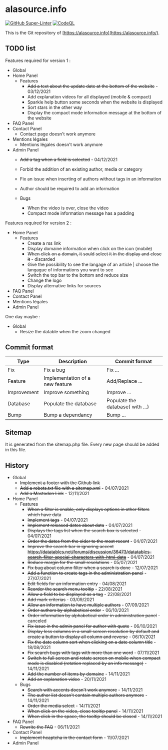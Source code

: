 
# alasource.info

[![GitHub Super-Linter](https://github.com/Anisote/alasource.info/workflows/Lint%20Code%20Base/badge.svg)](https://github.com/marketplace/actions/super-linter)
[![CodeQL](https://github.com/Anisote/alasource.info/actions/workflows/codeql-analysis.yml/badge.svg)](https://github.com/Anisote/alasource.info/actions/workflows/codeql-analysis.yml)

This is the Git repository of [https://alasource.info](https://alasource.info/).

## TODO list

Features required for version 1 :

- Global
- Home Panel
  - Features
    - ~~Add a text about the update date at the bottom of the website~~ - 03/12/2021
    - Add explanation videos for all displayed (mobile & compact)
    - Sparkle help button some seconds when the website is displayed
    - Sort stars in the other way
    - Display the compact mode information message at the bottom of the website
- FAQ Panel
- Contact Panel
  - Contact page doesn't work anymore
- Mentions légales
  - Mentions légales doesn't work anymore
- Admin Panel
  - ~~Add a tag when a field is selected~~ - 04/12/2021
  - Forbid the addition of an existing author, media or category
  - Fix an issue when inserting of authors without tags in an information
  - Author should be required to add an information

  - Bugs
    - When the video is over, close the video
    - Compact mode information message has a padding

Features required for version 2 :

- Home Panel
  - Features
    - Create a rss link
    - Display domaine information when click on the icon (mobile)
    - ~~When click on a domain, it sould select it in the display and close it~~ - discarded
    - Give the possibility to see the langage of an article | choose the langague of informations you want to see
    - Switch the top bar to the bottom and reduce size
    - Change the logo
    - Display alternative links for sources
- FAQ Panel
- Contact Panel
- Mentions légales
- Admin Panel

One day maybe :
- Global
  - Resize the datable when the zoom changed

## Commit format

|Type|Description|Commit format|
|----|-----------|-------------|
|Fix|Fix a bug|Fix ...|
|Feature|Implementation of a new feature|Add/Replace ...|
|Improvement|Improve something|Improve ...|
|Database|Populate the database|Populate the database( with ...)|
|Bump|Bump a dependancy|Bump ...|

## Sitemap

It is generated from the sitemap.php file. Every new page should be added in this file.

## History

- Global
  - ~~Implement a footer with the Github link~~
  - ~~Add a robots.txt file with a sitemap.xml~~ - 04/07/2021
  - ~~Add a Mastodon Link~~ - 12/11/2021
- Home Panel
  - Features
    - ~~When a filter is enable, only displays options in other filters which have data~~
    - ~~Implement tags~~ - 04/07/2021
    - ~~Implement released dates about data~~ - 04/07/2021
    - ~~Displays the tags list when the search box is selected~~ - 04/07/2021
    - ~~Order the dates from the older to the most recent~~ - 04/07/2021
    - ~~Improve the search bar in ignoring accent https://datatables.net/forums/discussion/36473/datatables-search-filter-special-characters-with-html-data~~ - 04/07/2021
    - ~~Reduce margin for the small resolutions~~ - 05/07/2021
    - ~~Fix bug about column filter when a search is done~~ - 12/07/2021
    - ~~Add a function to create tags in the administration panel~~ - 27/07/2021
    - ~~Edit fields for an information entry~~ - 04/08/2021
    - ~~Reorder the search menu tooltip~~ - 22/08/2021
    - ~~Allow a field to be displayed as a tag~~ - 22/08/2021
    - ~~Add mark criterias~~ - 03/09/2021
    - ~~Allow an information to have multiple authors~~ - 07/09/2021
    - ~~Order authors by alphabetical order~~ - 06/10/2021
    - ~~Order information by alphabetical order in administration panel~~ - canceled
    - ~~Fix issue in the admin panel for author with quote~~ - 06/10/2021
    - ~~Display less columns in a small screen resolution by default and create a button to display all column and reverse~~ - 06/10/2021
    - ~~Fix the date column sort when clicking on a date column title~~ - 18/08/2021
    - ~~Fix search bugs with tags with more than one word~~ - 07/11/2021
    - ~~Switch to full screen and rotate screen on mobile when compact mode is disabled (rotation replaced by an info message)~~ - 14/11/2021
    - ~~Add the number of items by domaine~~ - 14/11/2021
    - ~~Add an explanation video~~ - 20/11/2021
  - Bugs
    - ~~Search with accents doesn't work anymore~~ - 14/11/2021
    - ~~The author list doesn't contain multiple authors anymore~~ - 14/11/2021
    - ~~Order the media select~~ - 14/11/2021
    - ~~When click on the video, close tooltip panel~~ - 14/11/2021
    - ~~When click in the space, the tooltip should be closed~~ - 14/11/2021
- FAQ Panel
  - ~~Rewrite the FAQ~~ - 06/11/2021
- Contact Panel
  - ~~Implement hcaptcha in the contact form~~ - 11/07/2021
- Admin Panel
